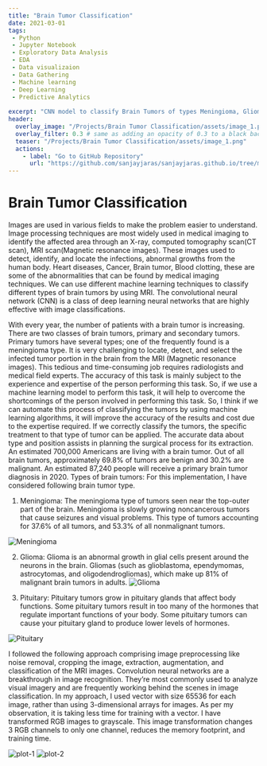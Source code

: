 ```yaml
---
title: "Brain Tumor Classification"
date: 2021-03-01
tags:
 - Python
 - Jupyter Notebook
 - Exploratory Data Analysis
 - EDA
 - Data visualizaion
 - Data Gathering
 - Machine learning
 - Deep Learning
 - Predictive Analytics
 
excerpt: "CNN model to classify Brain Tumors of types Meningioma, Glioma & Pituitary"
header:
  overlay_image: "/Projects/Brain Tumor Classification/assets/image_1.png"
  overlay_filter: 0.3 # same as adding an opacity of 0.3 to a black background
  teaser: "/Projects/Brain Tumor Classification/assets/image_1.png"
  actions:
    - label: "Go to GitHub Repository"
      url: "https://github.com/sanjayjaras/sanjayjaras.github.io/tree/master/Projects/Brain%20Tumor%20Classification"
---
```



# Brain Tumor Classification
Images are used in various fields to make the problem easier to understand. Image processing techniques are most widely used in medical imaging to identify the affected area through an X-ray, computed tomography scan(CT scan), MRI scan(Magnetic resonance images).
These images used to detect, identify, and locate the infections, abnormal growths from the human body. Heart diseases, Cancer, Brain tumor, Blood clotting, these are some of the abnormalities that can be found by medical imaging techniques. We can use different machine
learning techniques to classify different types of brain tumors by using MRI. The convolutional neural network (CNN) is a class of deep learning neural networks that are highly effective with image classifications. 

With every year, the number of patients with a brain tumor is increasing. There are two classes of brain tumors, primary and secondary tumors. Primary tumors have several types; one of the frequently found is a meningioma type. It is very challenging to locate, detect, and select
the infected tumor portion in the brain from the MRI (Magnetic resonance images). This tedious and time-consuming job requires radiologists and medical field experts. The accuracy of this task is mainly subject to the experience and expertise of the person performing this task. So, if we use a machine learning model to perform this task, it will help to overcome the shortcomings of the person involved in performing this task. So, I think if we can automate this process of classifying the tumors by using machine learning algorithms, it will improve the accuracy of the results and cost due to the expertise required. If we correctly classify the tumors, the specific treatment to that type of tumor can be applied. The accurate data about type and position assists in planning the surgical process for its extraction. An estimated 700,000 Americans are living with a brain tumor. Out of all brain tumors, approximately 69.8% of tumors are benign and 30.2% are malignant. An estimated 87,240 people will receive a primary brain tumor diagnosis in 2020.
Types of brain tumors: For this implementation, I have considered following brain tumor type. 
1. Meningioma: The meningioma type of tumors seen near the top-outer part of the brain. Meningioma is slowly growing noncancerous tumors that cause seizures and visual problems. This type of tumors accounting for 37.6% of all tumors, and 53.3% of all nonmalignant tumors.
   
  <img src="/Projects/Brain Tumor Classification/assets/image_2.png" alt="Meningioma" />

2. Glioma: Glioma is an abnormal growth in glial cells present around the neurons in the brain. Gliomas (such as glioblastoma, ependymomas, astrocytomas, and oligodendrogliomas), which make up 81% of malignant brain tumors in adults.
   <img src="/Projects/Brain Tumor Classification/assets/image_3.png" alt="Glioma" />

3. Pituitary: Pituitary tumors grow in pituitary glands that affect body functions. Some pituitary tumors result in too many of the hormones that regulate important functions of your body. Some pituitary tumors can cause your pituitary gland to produce lower levels of hormones.

<img src="/Projects/Brain Tumor Classification/assets/image_4.png" alt="Pituitary" />

I followed the following approach comprising image preprocessing like noise removal, cropping the image, extraction, augmentation, and classification of the MRI images. Convolution neural networks are a breakthrough in image recognition. They’re most commonly used to
analyze visual imagery and are frequently working behind the scenes in image classification. In my approach, I used vector with size 65536 for each image, rather than using 3-dimensional arrays for images. As per my observation, it is taking less time for training with a vector. I have
transformed RGB images to grayscale. This image transformation changes 3 RGB channels to only one channel, reduces the memory footprint, and training time.

<img src="/Projects/Brain Tumor Classification/assets/image_5.png" alt="plot-1" />
<img src="/Projects/Brain Tumor Classification/assets/image_6.png" alt="plot-2" />


